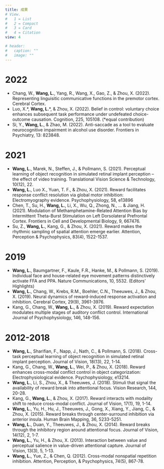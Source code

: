 ```yaml
---
title: 成果
# View.
#   1 = List
#   2 = Compact
#   3 = Card
#   4 = Citation
view: 4

# header:
#   caption: ""
#   image: ""
---
```



# 2022
- Chang, W., **Wang, L.**, Yang, R., Wang, X., Gao, Z., & Zhou, X. (2022). Representing linguisitic communicative functions in the premotor cortex. Cerebral Cortex.
- Luo, X.\*, **Wang, L.**\*, & Zhou, X. (2022). Belief in control: voluntary choice enhances subsequent task performance under undefeated choice-outcome causation. Cognition, 225, 105108. (*equal contribution)
- Si, Y., **Wang, L.**, & Zhao, M. (2022). Anti-saccade as a tool to evaluate neurocognitive impairment in alcohol use disorder. Frontiers in Psychiatry, 13: 823848.
# 2021
- **Wang, L.**, Marek, N., Steffen, J., & Pollmann, S. (2021). Perceptual learning of object recognition in simulated retinal implant perception – the effect of video training. Translational Vision Science & Technology, 10(12), 22.
- **Wang, L.**, Luo X., Yuan, T. F., & Zhou, X. (2021). Reward facilitates response conflict resolution via global motor inhibition: Electromyography evidence. Psychophysiology, 58, e13896
- Chen, T., Su, H., **Wang, L.**, Li, X., Wu, Q., Zhong, N., ... & Jiang, H. (2021). Modulation of Methamphetamine-Related Attention Bias by Intermittent Theta-Burst Stimulation on Left Dorsolateral Prefrontal Cortex. Frontiers in Cell and Developmental Biology, 9, 667476.
- Su, Z., **Wang, L.**, Kang, G., & Zhou, X. (2021). Reward makes the rhythmic sampling of spatial attention emerge earlier. Attention, Perception & Psychophysics, 83(4), 1522-1537.
# 2019
- **Wang, L.**, Baumgartner, F., Kaule, F.R., Hanke, M., & Pollmann, S. (2019). Individual face and house-related eye movement patterns distinctively activate FFA and PPA. Nature Communications, 10, 5532. (Editors’ Highlights)
- **Wang, L.**, Chang, W., Krebs, R.M., Boehler, C.N., Theeuwes, J., & Zhou, X. (2019). Neural dynamics of reward-induced response activation and inhibition. Cerebral Cortex, 29(9), 3961-3976.
- Kang, G., Chang, W., **Wang, L.**, & Zhou, X. (2019). Reward expectation modulates multiple stages of auditory conflict control. International Journal of Psychophysiology, 146, 148-156.
<!-- # 2018 -->
# 2012-2018
- **Wang, L.**, Sharifian, F., Napp, J., Nath, C., & Pollmann, S. (2018). Cross-task perceptual learning of object recognition in simulated retinal implant perception. Journal of Vision, 18(13), 22, 1-14.
- Kang, G., Chang, W., **Wang, L.**, Wei, P., & Zhou, X. (2018). Reward enhances cross-modal conflict control in object categorization: Electrophysiological evidence. Psychophysiology, e13214.
- **Wang, L.**, Li, S., Zhou, X., & Theeuwes, J. (2018). Stimuli that signal the availability of reward break into attentional focus. Vision Research, 144, 20-28.
- Kang, G., **Wang, L.**, & Zhou, X. (2017). Reward interacts with modality shift to reduce cross-modal conflict. Journal of Vision, 17(1), 19, 1-14.
- **Wang, L.**, Yu, H., Hu, J., Theeuwes, J., Gong, X., Xiang, Y., Jiang, C., & Zhou, X. (2015). Reward breaks through center-surround inhibition via anterior insula. Human Brain Mapping, 36, 5233-5251.
- **Wang, L.**, Duan, Y., Theeuwes, J., & Zhou, X. (2014). Reward breaks through the inhibitory region around attentional focus. Journal of Vision, 14(12), 2, 1-7.
- **Wang, L.**, Yu, H., & Zhou, X. (2013). Interaction between value and perceptual salience in value-driven attentional capture. Journal of Vision, 13(3), 5, 1-13.
- **Wang, L.**, Yue, Z., & Chen, Q. (2012). Cross-modal nonspatial repetition inhibition. Attention, Perception, & Psychophysics, 74(5), 867-78.
